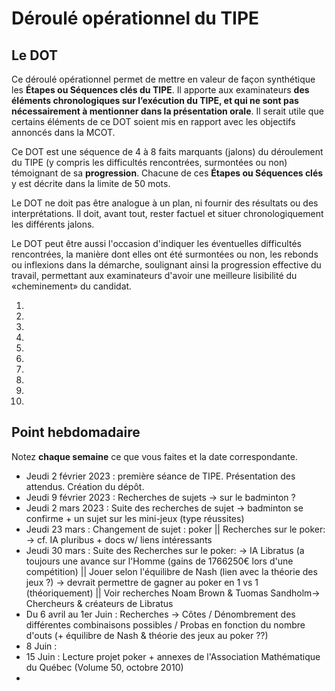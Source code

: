 # Déroulé opérationnel du TIPE

## Le DOT

Ce déroulé opérationnel permet de mettre en valeur de façon synthétique les **Étapes ou Séquences clés du TIPE**. Il apporte aux examinateurs **des éléments chronologiques sur l’exécution du TIPE, et qui ne sont pas nécessairement à mentionner dans la présentation orale**. Il serait utile que certains éléments de ce DOT soient mis en rapport avec les objectifs annoncés dans la MCOT.

Ce DOT est une séquence de 4 à 8 faits marquants (jalons) du déroulement du TIPE (y compris les difficultés rencontrées, surmontées ou non) témoignant de sa **progression**. Chacune de ces **Étapes ou Séquences clés** y est décrite dans la limite de 50 mots.

Le DOT ne doit pas être analogue à un plan, ni fournir des résultats ou des interprétations. Il doit, avant tout, rester factuel et situer chronologiquement les différents jalons.

Le DOT peut être aussi l'occasion d'indiquer les éventuelles difficultés rencontrées, la manière dont elles ont été surmontées ou non, les rebonds ou inflexions dans la démarche, soulignant ainsi la progression effective du travail, permettant aux examinateurs d'avoir une meilleure lisibilité du «cheminement» du candidat.

1. 
2. 
3. 
4. 
5. 
6. 
7. 
8. 
9. 
10. 

## Point hebdomadaire

Notez **chaque semaine** ce que vous faites et la date correspondante.

- Jeudi 2 février 2023 : première séance de TIPE. Présentation des attendus. Création du dépôt.
- Jeudi 9 février 2023 : Recherches de sujets -> sur le badminton ?
- Jeudi 2 mars 2023 : Suite des recherches de sujet -> badminton se confirme + un sujet sur les mini-jeux (type réussites)
- Jeudi 23 mars : Changement de sujet : poker || Recherches sur le poker: -> cf. IA pluribus + docs w/ liens intéressants
- Jeudi 30 mars : Suite des Recherches sur le poker: -> IA Libratus (a toujours une avance sur l'Homme (gains de 1766250€ lors d'une compétition) || Jouer selon l'équilibre de Nash (lien avec la théorie des jeux ?) -> devrait permettre de gagner au poker en 1 vs 1 (théoriquement) || Voir recherches Noam Brown & Tuomas Sandholm-> Chercheurs & créateurs de Libratus
- Du 6 avril au 1er Juin : Recherches -> Côtes / Dénombrement des différentes combinaisons possibles / Probas en fonction du nombre d'outs  (+ équilibre de Nash & théorie des jeux au poker ??)
- 8 Juin : 
- 15 Juin : Lecture projet poker + annexes de l'Association Mathématique du Québec (Volume 50, octobre 2010)
-

